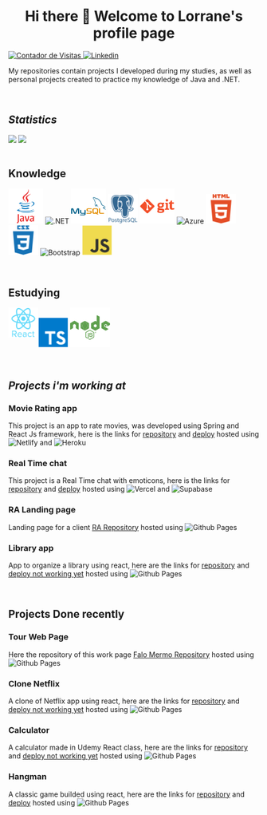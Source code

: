  <h1 align="center"> Hi there 👋 Welcome to Lorrane's profile page </h1>
 <p style=inline-block>
 <a href="https://www.linkedin.com/in/lorrane-machado-12130aa6" target="_blank">
 <img alt="Contador de Visitas" src="https://komarev.com/ghpvc/?username=lorrane&label=Profile%20views&color=0e75b6&style=plastic" />
 <img alt="Linkedin" src="https://img.shields.io/badge/Lorrane%20Machado-blue?logo=LinkedIn&style=plastic" /></a>
 </p>
 
My repositories contain projects I developed during my studies, as well as personal projects created to practice my knowledge of Java and .NET.

<br>

## *Statistics*

<img width="500px" src="https://github-readme-stats.vercel.app/api?username=lorrane&show_icons=true&theme=dark"/>
<img width="500px"  src="https://github-readme-stats.vercel.app/api/top-langs/?username=lorrane&layout=compact&langs_count=6&theme=dark" />

<br>



<br>

## Knowledge
<p style="inline-block">
 <img src="https://raw.githubusercontent.com/devicons/devicon/master/icons/java/java-original-wordmark.svg" alt="java" width="70" /> 
 <img src="https://cdn.jsdelivr.net/gh/devicons/devicon@latest/icons/dotnetcore/dotnetcore-original.svg" alt=".NET" width="70"/>
 <img src="https://raw.githubusercontent.com/devicons/devicon/master/icons/mysql/mysql-original-wordmark.svg" alt="mysql"  height="70"/>
 <img src="https://raw.githubusercontent.com/devicons/devicon/master/icons/postgresql/postgresql-plain-wordmark.svg" alt="postgresql" width="60" height="60"/>
 <img src="https://raw.githubusercontent.com/devicons/devicon/master/icons/git/git-plain-wordmark.svg" alt="git"  height="70"/>
 <img src="https://cdn.jsdelivr.net/gh/devicons/devicon@latest/icons/azure/azure-original-wordmark.svg" alt="Azure" width="70"/>
 <img src="https://raw.githubusercontent.com/devicons/devicon/master/icons/html5/html5-plain-wordmark.svg" alt="html5" width="60" height="60"/> 
 <img src="https://raw.githubusercontent.com/devicons/devicon/master/icons/css3/css3-plain-wordmark.svg" alt="css3" width="60" height="60"/> 
 <img src="https://cdn.jsdelivr.net/gh/devicons/devicon@latest/icons/bootstrap/bootstrap-original-wordmark.svg" alt="Bootstrap" width="60" height="60"/>
 <!--<img src="https://raw.githubusercontent.com/devicons/devicon/master/icons/bootstrap/bootstrap-plain-wordmark.svg" alt="bootstrap" width="60" height="60"/-->
 <img src="https://raw.githubusercontent.com/devicons/devicon/master/icons/javascript/javascript-original.svg" alt="javascript" width="60" height="60"/>
</p>
<br>

## Estudying
<p>
 <img align="left" src="https://raw.githubusercontent.com/devicons/devicon/master/icons/react/react-original-wordmark.svg" alt="react" width="60" height="60"/> 
 <img src="https://raw.githubusercontent.com/devicons/devicon/master/icons/typescript/typescript-original.svg" alt="typescript" width="60" height="60"/>
 <img src="https://raw.githubusercontent.com/devicons/devicon/master/icons/nodejs/nodejs-plain-wordmark.svg" alt="nodejs" height="80"/>
 
          
</p>

<br>

## *Projects i'm working at*

### Movie Rating app 
This project is an app to rate movies, was developed using Spring and React Js framework, here is the links for [repository](https://github.com/Lorrane/sdsmovie) and [deploy](https://lorrane-dsmovie.netlify.app) hosted using ![Netlify](https://img.shields.io/badge/Netlify-4D4D4D?logo=netlify&style=plastic) and ![Heroku](https://img.shields.io/badge/Heroku-4D4D4D?logo=heroku&style=plastic)

### Real Time chat
This project is a Real Time chat with emoticons, here is the links for [repository](https://github.com/Lorrane/Lorranecord-Matrix) and [deploy](https://lorranecord-matrix.vercel.app) hosted using ![Vercel](https://img.shields.io/badge/Verce-4D4D4D?logo=vercel&style=plastic) and ![Supabase](https://img.shields.io/badge/Supabase-4D4D4D?logo=supabase&style=plastic)

### RA Landing page

Landing page for a client [RA Repository](https://github.com/Lorrane/RA) hosted using ![Github Pages](https://img.shields.io/badge/GitHub%20Pages-4D4D4D?logo=github%20pages&style=plastic)

### Library app

App to organize a library using react, here are the links for [repository](http://github.com/Lorrane/Biblioteca-Organizator) and [deploy not working yet]() hosted using ![Github Pages](https://img.shields.io/badge/GitHub%20Pages-4D4D4D?logo=github%20pages&style=plastic)

<br> 

## Projects Done recently

### Tour Web Page

Here the repository of this work page [Falo Mermo Repository](https://github.com/Lorrane/falo-mermo) hosted using ![Github Pages](https://img.shields.io/badge/GitHub%20Pages-4D4D4D?logo=github%20pages&style=plastic)

### Clone Netflix

A clone of Netflix app using react, here are the links for [repository](https://github.com/Lorrane/CloneNetflix) and [deploy not working yet]() hosted using ![Github Pages](https://img.shields.io/badge/GitHub%20Pages-4D4D4D?logo=github%20pages&style=plastic)

### Calculator

A calculator made in Udemy React class, here are the links for [repository](htps://github.com/Lorrane/Calculator) and [deploy not working yet]() hosted using ![Github Pages](https://img.shields.io/badge/GitHub%20Pages-4D4D4D?logo=github%20pages&style=plastic)

### Hangman

A classic game builded using react, here are the links for [repository](https://github.com/Lorrane/forca) and [deploy](https://lorrane.github.io/forca) hosted using ![Github Pages](https://img.shields.io/badge/GitHub%20Pages-4D4D4D?logo=github%20pages&style=plastic)



<!-- img.shields.io/badge/[label]-[message]-[color] opções: success(verde), yellow, orange, red, blue, inactive(cinza) 
    ?style é utilizado para mudar o estilo da badge, sendo possível flat-square, plastic, for-the-badge
    ?logo é utilizado para inserir um icon no inicio da badge as possibilidades são encontradas no https://simpleicons.org/
    ?labelColor é utlizado para setar a cor do fundo do label aceita HEX, RGB, RGBA e css name colors
-->
